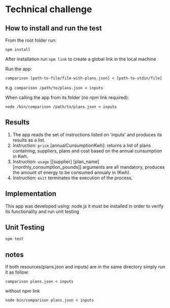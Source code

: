 # Technical challenge

## How to install and run the test

From the root folder run:

`npm install`

After installation run `npm link` to create a global link in the local machine

Run the app:

`comparison [path-to-file/file-with-plans.json] < [path-to-stdin/file]`

e.g.
`comparison /path/to/plans.json < inputs`

When calling the app from its folder (no npm link required):

`node /bin/comparison /path/to/plans.json < inputs`

## Results

1. The app reads the set of instructions listed on 'inputs' and produces its results as a list.
2. Instruction: `price` [annualCunsumptionKwh]: returns a list of plans containing; suppliers, plans and cost based on the annual cunsumption in Kwh.
3. Instruction: `usage` [[supplier] [plan_name] [monthly_consumption_pounds]] arguments are all mandatory, produces the amount of energy to be consumed annualy in (Kwh).
4. Instruction: `exit` terminates the execution of the process.

## Implementation

This app was developed using: node.js
it must be installed in order to verify its functionality and run unit testing

## Unit Testing

`npm test`

## notes

If both resources(plans.json and inputs) are in the same directory simply run it as follow:

`comparison plans.json < inputs`

without npm link

`node bin/comparison plans.json < inputs`